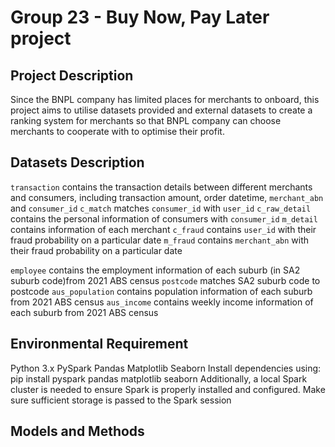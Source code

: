 # Group 23 - Buy Now, Pay Later project

## Project Description
Since the BNPL company has limited places for merchants to onboard, this project aims to utilise datasets provided and external datasets to create a ranking system for merchants so that BNPL company can choose merchants to cooperate with to optimise their profit.

## Datasets Description
`transaction` contains the transaction details between different merchants and consumers, including transaction amount, order datetime, `merchant_abn` and `consumer_id`
`c_match` matches `consumer_id` with `user_id`
`c_raw_detail` contains the personal information of consumers with `consumer_id`
`m_detail` contains information of each merchant
`c_fraud` contains `user_id` with their fraud probability on a particular date
`m_fraud` contains `merchant_abn` with their fraud probability on a particular date

`employee` contains the employment information of each suburb (in SA2 suburb code)from 2021 ABS census
`postcode` matches SA2 suburb code to postcode
`aus_population` contains population information of each suburb from 2021 ABS census
`aus_income` contains weekly income information of each suburb from 2021 ABS census

## Environmental Requirement
Python 3.x
PySpark
Pandas
Matplotlib
Seaborn
Install dependencies using: pip install pyspark pandas matplotlib seaborn
Additionally, a local Spark cluster is needed to ensure Spark is properly installed and configured.
Make sure sufficient storage is passed to the Spark session

## Models and Methods
